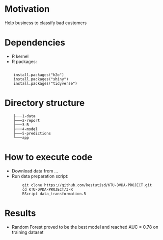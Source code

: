 # Motivation

Help business to classify bad customers

# Dependencies

-   R kernel
-   R packages:

```         

    install.packages("h2o")
    install.packages("shiny")
    install.packages("tidyverse")
```

# Directory structure

```         
    ├───1-data
    ├───2-report
    ├───3-R
    ├───4-model
    ├───5-predictions
    └───app
```

# How to execute code

-   Download data from ...
-   Run data preparation script:

```         
        git clone https://github.com/kestutisd/KTU-DVDA-PROJECT.git
        cd KTU-DVDA-PROJECT/3-R
        RScript data_transformation.R
```

# Results

-   Random Forest proved to be the best model and reached AUC = 0.78 on training dataset
